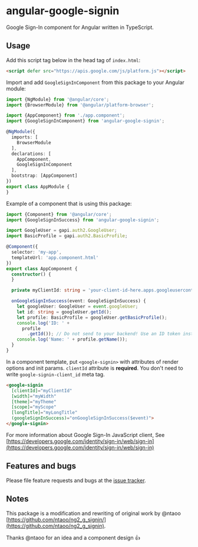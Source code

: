 # angular-google-signin

Google Sign-In component for Angular written in TypeScript.

## Usage

Add this script tag below in the head tag of ```index.html```:

```html
<script defer src="https://apis.google.com/js/platform.js"></script>
```

Import and add ```GoogleSignInComponent``` from this package to your Angular module:

```typescript
import {NgModule} from '@angular/core';
import {BrowserModule} from '@angular/platform-browser';

import {AppComponent} from './app.component';
import {GoogleSignInComponent} from 'angular-google-signin';

@NgModule({
  imports: [
    BrowserModule
  ],
  declarations: [
    AppComponent,
    GoogleSignInComponent
  ],
  bootstrap: [AppComponent]
})
export class AppModule {
}
```

Example of a component that is using this package:

```typescript
import {Component} from '@angular/core';
import {GoogleSignInSuccess} from 'angular-google-signin';

import GoogleUser = gapi.auth2.GoogleUser;
import BasicProfile = gapi.auth2.BasicProfile;

@Component({
  selector: 'my-app',
  templateUrl: 'app.component.html'
})
export class AppComponent {
  constructor() {
  }

  private myClientId: string = 'your-client-id-here.apps.googleusercontent.com';

  onGoogleSignInSuccess(event: GoogleSignInSuccess) {
    let googleUser: GoogleUser = event.googleUser;
    let id: string = googleUser.getId();
    let profile: BasicProfile = googleUser.getBasicProfile();
    console.log('ID: ' +
      profile
        .getId()); // Do not send to your backend! Use an ID token instead.
    console.log('Name: ' + profile.getName());
  }
}
```

In a component template, put `<google-signin>` with attributes of render options and init params.
`clientId` attribute is **required**. You don't need to write `google-signin-client_id` meta tag.

```html
<google-signin
  [clientId]="myClientId"
  [width]="myWidth"
  [theme]="myTheme"
  [scope]="myScope"
  [longTitle]="myLongTitle"
  (googleSignInSuccess)="onGoogleSignInSuccess($event)">
</google-signin>
```

For more information about Google Sign-In JavaScript client, See [https://developers.google.com/identity/sign-in/web/sign-in](https://developers.google.com/identity/sign-in/web/sign-in)

## Features and bugs

Please file feature requests and bugs at the [issue tracker][tracker].

[tracker]: https://github.com/ntaoo/ng2_g_signin/issues

## Notes

This package is a modification and rewriting of original work by @ntaoo [https://github.com/ntaoo/ng2_g_signin/](https://github.com/ntaoo/ng2_g_signin).

Thanks @ntaoo for an idea and a component design 👍

